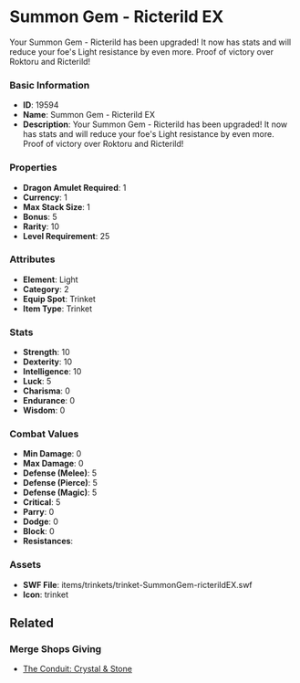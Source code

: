 # Summon Gem - Ricterild EX

Your Summon Gem - Ricterild has been upgraded! It now has stats and will reduce your foe's Light resistance by even more. Proof of victory over Roktoru and Ricterild!

### Basic Information

- **ID**: 19594
- **Name**: Summon Gem - Ricterild EX
- **Description**: Your Summon Gem - Ricterild has been upgraded! It now has stats and will reduce your foe&#039;s Light resistance by even more. Proof of victory over Roktoru and Ricterild!

### Properties

- **Dragon Amulet Required**: 1
- **Currency**: 1
- **Max Stack Size**: 1
- **Bonus**: 5
- **Rarity**: 10
- **Level Requirement**: 25

### Attributes

- **Element**: Light
- **Category**: 2
- **Equip Spot**: Trinket
- **Item Type**: Trinket

### Stats

- **Strength**: 10
- **Dexterity**: 10
- **Intelligence**: 10
- **Luck**: 5
- **Charisma**: 0
- **Endurance**: 0
- **Wisdom**: 0

### Combat Values

- **Min Damage**: 0
- **Max Damage**: 0
- **Defense (Melee)**: 5
- **Defense (Pierce)**: 5
- **Defense (Magic)**: 5
- **Critical**: 5
- **Parry**: 0
- **Dodge**: 0
- **Block**: 0
- **Resistances**: 

### Assets

- **SWF File**: items/trinkets/trinket-SummonGem-ricterildEX.swf
- **Icon**: trinket

## Related

### Merge Shops Giving

- [The Conduit: Crystal & Stone](../merge-shops/320-the-conduit-crystal-stone.md)

